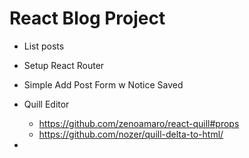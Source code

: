 # React Blog Project

- List posts

- Setup React Router

- Simple Add Post Form w Notice Saved

- Quill Editor 
    - https://github.com/zenoamaro/react-quill#props
    - https://github.com/nozer/quill-delta-to-html/

- 